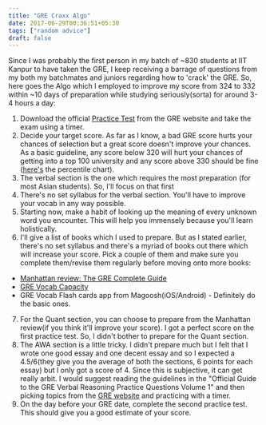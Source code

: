 ```yaml
---
title: "GRE Craxx Algo"
date: 2017-06-29T00:36:51+05:30
tags: ["random advice"]
draft: false
---
```


Since I was probably the first person in my batch of ~830 students at IIT Kanpur to have taken the GRE, I keep receiving a barrage of questions from my both my batchmates and juniors regarding how to 'crack' the GRE. So, here goes the Algo which I employed to improve my score from 324 to 332 within ~10 days of preparation while studying seriously(sorta) for around 3-4 hours a day:

1. Download the official [Practice Test](https://www.ets.org/gre/revised_general/prepare/powerprep/) from the GRE website and take the exam using a timer.
2. Decide your target score. As far as I know, a bad GRE score hurts your chances of selection but a great score doesn't improve your chances. As a basic guideline, any score below 320 will hurt your chances of getting into a top 100 university and any score above 330 should be fine ([here's](https://www.ets.org/s/gre/pdf/gre_guide_table1a.pdf) the percentile chart).
3. The verbal section is the one which requires the most preparation (for most Asian students). So, I'll focus on that first
4. There's no set syllabus for the verbal section. You'll have to improve your vocab in any way possible.
5. Starting now, make a habit of looking up the meaning of every unknown word you encounter. This will help you immensely because you'll learn holistically.
6. I'll give a list of books which I used to prepare. But as I stated earlier, there's no set syllabus and there's a myriad of books out there which will increase your score. Pick a couple of them and make sure you complete them/revise them regularly before moving onto more books:
  * [Manhattan review: The GRE Complete Guide](http://www.amazon.in/dp/9332537860/ref=cm_sw_r_cp_dp_T1_qarvzb42BC29H)
  * [GRE Vocab Capacity](https://www.amazon.in/dp/B008BA9CUA/ref=cm_sw_r_cp_dp_T1_6brvzb75DPJ4B)
  * GRE Vocab Flash cards app from Magoosh(iOS/Android) - Definitely do the basic ones.
7. For the Quant section, you can choose to prepare from the Manhattan review(if you think it'll improve your score). I got a perfect score on the first practice test. So, I didn't bother to prepare for the Quant section.
8. The AWA section is a little tricky. I didn't prepare much but I felt that I wrote one good essay and one decent essay and so I expected a 4.5/6(they give you the average of both the sections, 6 points for each essay) but I only got a score of 4. Since this is subjective, it can get really arbit. I would suggest reading the guidelines in the "Official Guide to the GRE Verbal Reasoning Practice Questions Volume 1" and then picking topics from the [GRE website](https://www.ets.org/gre/revised_general/prepare/analytical_writing/) and practicing with a timer.
9. On the day before your GRE date, complete the second practice test. This should give you a good estimate of your score.


